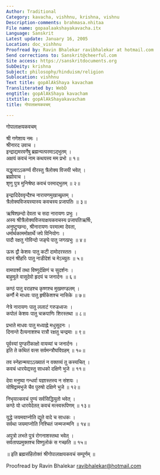 ```yaml
---
Author: Traditional
Category: kavacha, vishhnu, krishna, vishnu
Description-comments: brahmasa.nhitaa
File name: gopaalaakshayakavacha.itx
Language: Sanskrit
Latest update: January 16, 2005
Location: doc_vishhnu
Proofread by: Ravin Bhalekar ravibhalekar at hotmail.com
Send corrections to: Sanskrit@cheerful.com
Site access: https://sanskritdocuments.org
SubDeity: krishna
Subject: philosophy/hinduism/religion
Sublocation: vishhnu
Text title: gopAlAkShaya kavacham
Transliterated by: WebD
engtitle: gopAlAkShaya kavacham
itxtitle: gopAlAkShayakavacham
title: गोपालाक्षयकवचम्

---
```

  
 गोपालाक्षयकवचम्   
  
श्री गणेशाय नमः ।  
श्रीनारद उवाच ।  
इन्द्राद्यमरवर्गेषु ब्रह्मन्यत्परमाऽद्भुतम् ।  
अक्षयं कवचं नाम कथयस्व मम प्रभो ॥ १॥  
  
यद्धृत्वाऽऽकर्ण्य वीरस्तु त्रैलोक्य विजयी भवेत् ।  
ब्रह्मोवाच ।  
शृणु पुत्र मुनिश्रेष्ठ कवचं परमाद्भुतम् ॥ २॥  
  
इन्द्रादिदेववृन्दैश्च नारायणमुखाच्छ्रतम् ।  
त्रैलोक्यविजयस्यास्य कवचस्य प्रजापतिः ॥ ३॥  
  
ऋषिश्छन्दो देवता च सदा नारायणः प्रभुः ।  
अस्य श्रीत्रैलोक्यविजयाक्षयकवचस्य प्रजापतिऋर्षिः,  
अनुष्टुप्छन्दः, श्रीनारायणः परमात्मा देवता,  
धर्मार्थकाममोक्षार्थे जपे विनियोगः ।  
पादौ रक्षतु गोविन्दो जङ्घे पातु जगत्प्रभुः ॥ ४॥  
  
ऊरू द्वौ केशवः पातु कटी दामोदरस्ततः ।  
वदनं श्रीहरिः पातु नाडीदेशं च मेऽच्युतः ॥ ५॥  
  
वामपार्श्वं तथा विष्णुर्दक्षिणं च सुदर्शनः ।  
बाहुमूले वासुदेवो हृदयं च जनार्दनः ॥ ६॥  
  
कण्ठं पातु वराहश्च कृष्णश्च मुखमण्डलम् ।  
कर्णौ मे माधवः पातु हृषीकेशश्च नासिके ॥ ७॥  
  
नेत्रे नारायणः पातु ललाटं गरुडध्वजः ।  
कपोलं केशवः पातु चक्रपाणिः शिरस्तथा ॥ ८॥  
  
प्रभाते माधवः पातु मध्याह्ने मधुसूदनः ।  
दिनान्ते दैत्यनाशश्च रात्रौ रक्षतु चन्द्रमाः ॥ ९॥  
  
पूर्वस्यां पुण्डरीकाक्षो वायव्यां च जनार्दनः ।  
इति ते कथितं वत्स सर्वमन्त्रौघविग्रहम् ॥ १०॥  
  
तव स्नेहान्मयाऽऽख्यातं न वक्तव्यं तु कस्यचित् ।  
कवचं धारयेद्यस्तु साधको दक्षिणे भुजे ॥ ११॥  
  
देवा मनुष्या गन्धर्वा यज्ञास्तस्य न संशयः ।  
योषिद्वामभुजे चैव पुरुषो दक्षिणे भुजे ॥ १२॥  
  
निभृयात्कवचं पुण्यं सर्वसिद्धियुतो भवेत् ।  
कण्ठे यो धारयेदेतत् कवचं मत्स्वरूपिणम् ॥ १३॥  
  
युद्धे जयमवाप्नोति द्यूते वादे च साधकः ।  
सर्वथा जयमाप्नोति निश्चितं जन्मजन्मनि ॥ १४॥  
  
अपुत्रो लभते पुत्रं रोगनाशस्तथा भवेत् ।  
सर्वतापप्रमुक्तश्च विष्णुलोकं स गच्छति ॥ १५॥  
  
॥ इति ब्रह्मसंहितोक्तं श्रीगोपालाक्षयकवचं सम्पूर्णम् ॥  
  
  
Proofread by Ravin Bhalekar ravibhalekar@hotmail.com  
